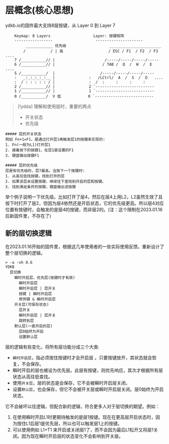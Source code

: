# 层概念(核心思想)

ydkb.io的固件最大支持8层按键，从 Layer 0 到 Layer 7

```mono text
    Keymap: 8 Layers                   Layer: 按键矩阵
    -----------------                   ---------------------
         ____________ 优先级                   _______________________
        /           / | 高                    / ESC / F1  / F2  / F3   ....
    7 /___________// |                      /-----/-----/-----/-----
    6 /___________// |                     / TAB /  Q  /  W  /  E   ....
    5 /___________/  |                    /-----/-----/-----/-----
    :   _:_:_:_:_:__ |               :   /LCtrl/  A  /  S  /  D   ....
    :  / : : : : : / |               :  /  :     :     :     :
    2 /___________// |               2 `--------------------------
    1 /___________// |               1 `--------------------------
    0 /___________/  V 低            0 `--------------------------
```   

> [!ydda] 理解和使用层时，重要的两点
>  - 开关状态
>  - 优先级

```ad-yddcol0
##### 层的开关状态
例如 Fn+1=F1，是通过打开层1再触发层1的按键来实现的: 
1. Fn(一般为L1)打开层1
2. 接着按下的按键1，在层1是设置的F1
3. 键盘输出按键F1
```

```ad-yddcol1
##### 层的优先级
层是有优先级的，层7最高。当按下一个按键时:
1. 从高往低找按键，找到打开的层
2. 如果该层未设置按键，继续往下查找到开启的层和按键。
3. 找到满足条件的按键，键盘输出该按键

```

举个例子说明一下优先级。比如打开了层4，然后在层4上用L2，L2虽然生效了且按下时打开了层2，但因为层4依然还是开启状态，它的优先级更高。所以层4对应位置有按键时，会触发的是层4的按键，而非层2的。(注：这个限制在2023.01.16后新固件里，不存在了)


## 新的层切换逻辑

在2023.01.16开始的固件里，根据这几年使用者的一些实际使用反馈。重新设计了整个层切换的逻辑。

```mindmap
> -a -vh 0.6
YDKB
  层切换
    瞬时开启层，优先层(按键时才有效)
      瞬时开启层
      瞬时开启层 | 层开关
      按键 | 瞬时开启层
      修饰键 & 瞬时开启层
    开关层(可保存状态)
      层开关
      瞬时开启层 | 层开关
      跳转到层
    默认层(一直开启的层)
      层0始终为开启
      设置默认层
```

层的逻辑有些变化，将所有层功能分成三个大类: 
- `瞬时开启层`，指必须按住按键时才会开启层 。只要按键放开，其状态就会恢复，不会保存。
- 瞬时开启的层也被设为优先层。此层有按键，则优先响应，其次才根据所有层状态从高往低查找。
- 使用`开关层`，层的状态是会保存，它不会被瞬时开启层关闭。
- 设置`默认层`，也会保存，但它不会被开关层或瞬时开启层关闭。层0始终为开启状态。

它不会破坏以往逻辑，但配合新的逻辑，符合更多人对于层切换的期望。例如：
1. 在使用瞬时开启L1时更期待触发的是层1按键。现在在更高层开启状态时，因为按住L1后层1是优先层，所以也可以触发层1上的按键。
2. 可以使用例如 L1+T1 来开启或关闭层1了，而不会因为最后L1松开又将层1关闭。因为现在瞬时开启层的状态变化不会影响到开关层。



